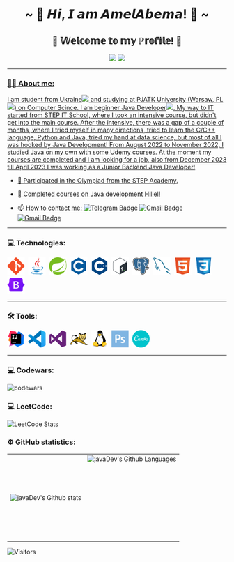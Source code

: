 <h1 align="center">~ 💎 𝙃𝙞, 𝙄 𝙖𝙢 𝘼𝙢𝙚𝙡𝘼𝙗𝙚𝙢𝙖! 💎 ~</h1>
<h2 align="center"> 📍 𝕎𝕖𝕝𝕔𝕠𝕞𝕖 𝕥𝕠 𝕞𝕪 ℙ𝕣𝕠𝕗𝕚𝕝𝕖! 📍 </h2>

<div align="center">
  <img src="https://media.giphy.com/media/pNN1wkWBfBhOt4txUP/giphy.gif" width="250px">
  
  <a href="https://discordapp.com/users/390569134724874241" >
   <img src="https://lanyard-profile-readme.vercel.app/api/390569134724874241?theme=dark&bg=809ecf&animated=false&hideDiscrim=true&borderRadius=30px&idleMessage=Probably%20doing%20something%20else..." />
</div>

---

### :man_technologist: About me:

I am student from Ukraine<img src="https://media.giphy.com/media/JsVzj7STYnTmpXGVdu/giphy.gif" width="30px"> and studying at PJATK University (Warsaw, PL<img src="https://media.giphy.com/media/LSia5mLwnZBNxyCVPy/giphy.gif" width="30px">) on Computer Scince. I am beginner Java Developer<img src="https://media.giphy.com/media/WUlplcMpOCEmTGBtBW/giphy.gif" width="30px">. My way to IT started from STEP IT School, where I took an intensive course, but didn't get into the main course. After the intensive, there was a gap of a couple of months, where I tried myself in many directions, tried to learn the C/C++ language, Python and Java, tried my hand at data science, but most of all I was hooked by Java Development! From August 2022 to November 2022, I studied Java on my own with some Udemy courses. At the moment my courses are completed and I am looking for a job, also from December 2023 till April 2023 I was working as a Junior Backend Java Developer!

- :telescope: Participated in the Olympiad from the STEP Academy.

- :seedling: Completed courses on Java development Hillel!

- :mailbox: How to contact me: [![Telegram Badge](https://img.shields.io/badge/-AmelAbema-blue?style=flat&logo=Telegram&logoColor=white)](https://t.me/Bloodlessdeath) [![Gmail Badge](https://img.shields.io/badge/-Gmail-red?style=flat&logo=Gmail&logoColor=white)](mailto:dogormous14@gmail.com) [![Gmail Badge](https://img.shields.io/badge/-abema-purple?style=flat&logo=Discord&logoColor=white)](https://discordapp.com/users/390569134724874241)

---

### 💻 Technologies:

<div>
  <img src="https://github.com/devicons/devicon/blob/master/icons/git/git-original.svg" title="git" alt="git" width="40" height="40"/>&nbsp
  <img src="https://github.com/devicons/devicon/blob/master/icons/java/java-original.svg" title="Java" alt="Java" width="40" height="40"/>&nbsp;
  <img src="https://github.com/devicons/devicon/blob/master/icons/spring/spring-original.svg" title="Spring" alt="Spring" width="40" height="40"/>&nbsp;
  <img src="https://github.com/devicons/devicon/blob/master/icons/c/c-plain.svg" title="C" alt="C" width="40" height="40"/>&nbsp;
  <img src="https://github.com/devicons/devicon/blob/master/icons/cplusplus/cplusplus-plain.svg" title="CPP" alt="CPP" width="40" height="40"/>&nbsp;
  <img src="https://github.com/devicons/devicon/blob/master/icons/bash/bash-original.svg" title="bash" alt="bash" width="40" height="40"/>&nbsp;
  <img src="https://github.com/devicons/devicon/blob/master/icons/postgresql/postgresql-original.svg" title="postgresql" alt="postgresql" width="40" height="40"/>&nbsp
  <img src="https://github.com/devicons/devicon/blob/master/icons/mysql/mysql-original.svg" title="mysql" alt="mysql" width="40" height="40"/>&nbsp;
  <img src="https://github.com/devicons/devicon/blob/master/icons/html5/html5-original.svg" title="html5" alt="html5" width="40" height="40"/>&nbsp
  <img src="https://github.com/devicons/devicon/blob/master/icons/css3/css3-original.svg" title="css" alt="css" width="40" height="40"/>&nbsp
  <img src="https://github.com/devicons/devicon/blob/master/icons/bootstrap/bootstrap-original.svg" title="bootstrap" alt="bootstrap" width="40" height="40"/>&nbsp
</div>

---

### 🛠 Tools:

<div>
  <img src="https://github.com/devicons/devicon/blob/master/icons/intellij/intellij-original.svg" title="intellij" alt="intellij" width="40" height="40"/>&nbsp;
  <img src="https://github.com/devicons/devicon/blob/master/icons/vscode/vscode-original.svg" title="vscode" alt="vscode" width="40" height="40"/>&nbsp;
  <img src="https://github.com/devicons/devicon/blob/master/icons/visualstudio/visualstudio-plain.svg" title="visualstudio" alt="visualstudio" width="40" height="40"/>&nbsp;
  <img src="https://github.com/devicons/devicon/blob/master/icons/tomcat/tomcat-original.svg" title="tomcat" alt="tomcat" width="40" height="40"/>&nbsp;
  <img src="https://github.com/devicons/devicon/blob/master/icons/linux/linux-original.svg" title="linux" alt="linux" width="40" height="40"/>&nbsp;
  <img src="https://github.com/devicons/devicon/blob/master/icons/photoshop/photoshop-plain.svg" title="photoshop" alt="photoshop" width="40" height="40"/>&nbsp;
  <img src="https://github.com/devicons/devicon/blob/master/icons/canva/canva-original.svg" title="canva" alt="canva" width="40" height="40"/>&nbsp;  
</div>

---

### 💻 Codewars:

![codewars](https://www.codewars.com/users/AmelAbema/badges/large)

### 💻 LeetCode:

![LeetCode Stats](https://leetcard.jacoblin.cool/AmelAbema?theme=dark&font=Baloo%202&ext=heatmap)

### ⚙️ GitHub statistics:

<table>
  <tr>
    <td>
      <img align="left" src="http://github-readme-streak-stats.herokuapp.com?user=AmelAbema&theme=dark&background=000000" alt="javaDev's Github stats" />
    </td>
    <td>
      <img height="195px" align="right" alt="javaDev's Github Languages" src="https://github-readme-stats-sigma-five.vercel.app/api/top-langs/?username=AmelAbema&layout=compact&theme=vision-friendly-dark" />
    </td>
  </tr>
</table>

![Visitors](https://api.visitorbadge.io/api/visitors?path=amelabema&labelColor=%23697689&countColor=%23ba68c8)
